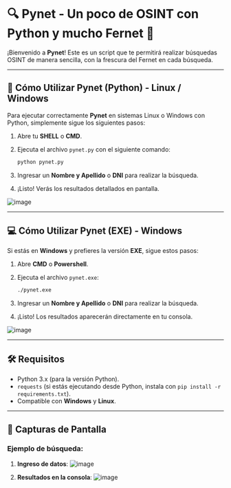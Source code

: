 # 🔍 **Pynet** - Un poco de OSINT con Python y mucho Fernet 🍹

¡Bienvenido a **Pynet**! Este es un script que te permitirá realizar búsquedas OSINT de manera sencilla, con la frescura del Fernet en cada búsqueda.

---

## 🚀 **Cómo Utilizar Pynet (Python)** - Linux / Windows

Para ejecutar correctamente **Pynet** en sistemas Linux o Windows con Python, simplemente sigue los siguientes pasos:

1. Abre tu **SHELL** o **CMD**.
2. Ejecuta el archivo `pynet.py` con el siguiente comando:

    ```bash
    python pynet.py
    ```

3. Ingresar un **Nombre y Apellido** o **DNI** para realizar la búsqueda.
4. ¡Listo! Verás los resultados detallados en pantalla.

![image](https://github.com/user-attachments/assets/4f25cb4b-0beb-4c55-ae01-75668763103f)

---

## 💻 **Cómo Utilizar Pynet (EXE)** - Windows

Si estás en **Windows** y prefieres la versión **EXE**, sigue estos pasos:

1. Abre **CMD** o **Powershell**.
2. Ejecuta el archivo `pynet.exe`:

    ```bash
    ./pynet.exe
    ```

3. Ingresar un **Nombre y Apellido** o **DNI** para realizar la búsqueda.
4. ¡Listo! Los resultados aparecerán directamente en tu consola.

![image](https://github.com/user-attachments/assets/33e582cf-c21f-4e75-85db-7417fbee2ac1)

---

## 🛠️ **Requisitos**

- Python 3.x (para la versión Python).
- `requests` (si estás ejecutando desde Python, instala con `pip install -r requirements.txt`).
- Compatible con **Windows** y **Linux**.

---

## 📸 **Capturas de Pantalla**

### Ejemplo de búsqueda:

1. **Ingreso de datos**:
![image](https://github.com/user-attachments/assets/cf6e2191-b2f3-45de-8aae-a686e4126b45)

2. **Resultados en la consola**:
![image](https://github.com/user-attachments/assets/087075c7-2fb2-4047-bd20-798e67279961)
